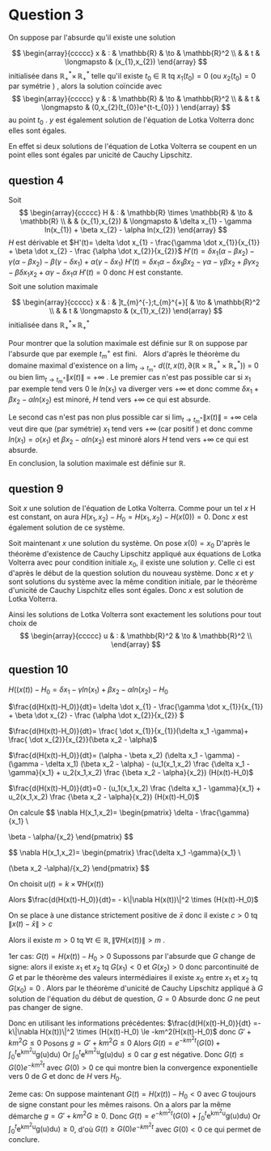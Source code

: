 # Question 3
On suppose par l'absurde qu'il existe une solution 

$$
\begin{array}{ccccc}
x & : &  \mathbb{R} & \to & \mathbb{R}^2 \\ 
& & t & \longmapsto &  (x_{1},x_{2})
\end{array}
$$
initialisée dans $\mathbb{R}_{+}^{*} \times \, \mathbb{R}_{+}^{*}$
telle qu'il existe $t_{0}$ $\in$ $\mathbb{R}$ tq $x_{1}(t_{0})=0$ (ou  $x_{2}(t_{0})=0$ par symétrie  ) , alors la solution coïncide avec 
$$
\begin{array}{ccccc}
y & : &  \mathbb{R} & \to & \mathbb{R}^2 \\ 
& & t & \longmapsto &  (0,x_{2}(t_{0})e^{t-t_{0}} ) 
\end{array}
$$ 
au point $t_{0}$ . $y$ est également solution de l'équation de Lotka Volterra donc elles sont égales.  

En effet si deux solutions de l'équation de Lotka Volterra se coupent en un point elles sont égales par unicité de Cauchy Lipschitz. 


## question 4 
Soit 
$$
\begin{array}{ccccc}
H & : & \mathbb{R} \times \mathbb{R} & \to & \mathbb{R} \\ 
& & (x_{1},x_{2}) & \longmapsto &  \delta x_{1} - \gamma ln(x_{1}) + \beta x_{2} - \alpha ln(x_{2})
\end{array}
$$
$H$ est dérivable et $H'(t)= \delta \dot x_{1} - \frac{\gamma \dot x_{1}}{x_{1}} + \beta \dot x_{2} - \frac {\alpha \dot x_{2}}{x_{2}}$ 
$H'(t)= \delta x_{1}(\alpha-\beta x_{2}) - \gamma (\alpha-\beta x_{2}) - \beta (\gamma - \delta x_{1}) + \alpha  (\gamma - \delta x_{1})$ 
$H'(t)= \delta x_{1}\alpha-\delta x_{1}\beta x_{2} - \gamma \alpha- \gamma\beta x_{2} + \beta \gamma x_{2} - \beta\delta x_{1}x_{2} + \alpha  \gamma - \delta x_{1}\alpha$
$H'(t)=0$
donc $H$ est constante.
$$
$$
Soit une solution maximale 

$$
\begin{array}{ccccc}
x & : &  ]t_{m}^{-};t_{m}^{+}[ & \to & \mathbb{R}^2 \\ 
& & t & \longmapsto &  (x_{1},x_{2})
\end{array}
$$
initialisée dans $\mathbb{R}_{+}^{*} \times \, \mathbb{R}_{+}^{*}$

Pour montrer que la solution maximale est définie sur $\mathbb{R}$ on suppose par l'absurde que   par exemple $t_{m}^{+}$ est fini. 
$\;$ 
Alors d'après le théorème du domaine maximal d'existence on a $\lim\nolimits_{ t \to t_{m}^{+} }$ $d((t,x(t),\partial(\mathbb{R} \times \mathbb{R}_{+}^{*} \times \mathbb{R}_{+}^{*} ))$  $=$ $0$ ou bien $\lim\nolimits_{t \to t_{m}^{+}} \|x(t)\|$ $=$ $+\infty$
. 
Le premier cas n'est pas possible car si $x_{1}$ par exemple tend vers $0$ le $ln(x_{1})$ va diverger vers $+\infty$ et donc comme $\delta x_{1}  + \beta x_{2} - \alpha ln(x_{2})$ est minoré, $H$ tend vers $+\infty$ ce qui est absurde. 

Le second cas n'est pas non plus possible car si $\lim\nolimits_{t \to t_{m}^{+}} \|x(t)\|$ $=$ $+\infty$ cela veut dire que (par symétrie) $x_{1}$ tend vers $+\infty$ (car positif ) et donc comme  $ln(x_{1})=o(x_{1})$ et $\beta x_{2} - \alpha ln(x_{2})$ est minoré alors $H$ tend vers $+\infty$  ce qui est absurde.
$$
$$ 
En conclusion, la solution maximale est définie sur $\mathbb{R}$.


## question 9
Soit $x$ une solution de l'équation de Lotka Volterra. Comme pour un tel $x$ H est constant, on aura $H(x_{1},x_{2})-H_{0}=H(x_{1},x_{2})-H(x(0))=0$. Donc $x$ est également solution de ce système. 

Soit maintenant $x$ une solution du système. On pose $x(0)=x_{0}$ D'après le théorème d'existence  de Cauchy Lipschitz appliqué aux équations de Lotka Volterra avec pour condition initiale $x_{0}$, il existe une solution $y$. Celle ci est d'après le début de la question solution du nouveau système. Donc $x$ et $y$ sont solutions du système avec la même condition initiale, par le théorème d'unicité de Cauchy Lispchitz elles sont égales. Donc $x$ est solution de Lotka Volterra.

Ainsi les solutions de Lotka Volterra sont exactement les solutions pour tout choix de
 $$
\begin{array}{ccccc}
u & : &  \mathbb{R}^2 & \to & \mathbb{R}^2 \\ 
\end{array}
$$


## question 10 
$H((x(t))-H_0= \delta x_1-\gamma ln(x_1) + \beta x_2 - \alpha ln(x_2)-H_0$

$\frac{d(H(x(t)-H_0)}{dt}= \delta \dot x_{1} - \frac{\gamma \dot x_{1}}{x_{1}} + \beta \dot x_{2} - \frac {\alpha \dot x_{2}}{x_{2}}
$ 



$\frac{d(H(x(t)-H_0)}{dt}= \frac{ \dot x_{1}}{x_{1}}(\delta x_1 -\gamma)+ \frac{ \dot x_{2}}{x_{2}}(\beta x_2 - \alpha)$


$\frac{d(H(x(t)-H_0)}{dt}= (\alpha - \beta x_2) (\delta x_1 - \gamma) -  (\gamma - \delta x_1) (\beta x_2 - \alpha) - (u_1(x_1,x_2) \frac {\delta x_1 - \gamma}{x_1} + u_2(x_1,x_2) \frac {\beta x_2 - \alpha}{x_2}) (H(x(t)-H_0)$

$\frac{d(H(x(t)-H_0)}{dt}=0 -  (u_1(x_1,x_2) \frac {\delta x_1 - \gamma}{x_1} + u_2(x_1,x_2) \frac {\beta x_2 - \alpha}{x_2}) (H(x(t)-H_0)$


On calcule 
$$ \nabla H(x_1,x_2)=
\begin{pmatrix}
\delta - \frac{\gamma}{x_1} \\

 \beta - \alpha/{x_2}
\end{pmatrix}
$$ 

$$ \nabla H(x_1,x_2)=
\begin{pmatrix}
 \frac{\delta x_1 -\gamma}{x_1} \\

  (\beta x_2 -\alpha)/{x_2}
\end{pmatrix}
$$ 

On choisit $u(t)= k \times \nabla H(x(t))$

Alors $\frac{d(H(x(t)-H_0)}{dt}= - k\|\nabla H(x(t))\|^2 \times (H(x(t)-H_0)$



On se place à une distance strictement positive de $\bar x$ donc il existe $c>0$ tq $\|x(t)-\bar x \|>c$



Alors il existe $m>0$ tq $\forall t \in \mathbb{R}, \|\nabla H(x(t))\|>m$ .

1er cas: $G(t)=H(x(t))-H_0 >0$
Supossons par l'absurde que $G$ change de signe: alors il existe $x_1$ et $x_2$ tq $G(x_1)<0$ et $G(x_2)>0$ donc parcontinuité de $G$ et par  le théorème des valeurs intermédiaires il existe $x_0$ entre  $x_1$ et $x_2$ tq  $G(x_0)=0$ . Alors par le théorème d'unicité de Cauchy Lipschitz appliqué à $G$ solution de l'équation du début de question, $G=0$ Absurde donc $G$ ne peut pas changer de signe. 

Donc en utilisant les informations précédentes: 
 $\frac{d(H(x(t)-H_0)}{dt} =- k\|\nabla H(x(t))\|^2 \times (H(x(t)-H_0) \le -km^2(H(x(t)-H_0)$
 donc $G'+km^2G \le 0$
 Posons $g=G'+km^2G \le 0$ 
 Alors $G(t)= e^{-km^2t}(G(0)+ \int_{0}^t \mathrm{e^{km^2u}g(u)du})$ Or $\int_{0}^t \mathrm{e^{km^2u}g(u)du}) \le 0$ car $g$ est négative. Donc $G(t) \le G(0)e^{-km^2t}$ avec $G(0)>0$ ce qui montre bien la convergence exponentielle vers 0 de $G$ et donc de $H$ vers $H_0$. 


 2eme cas: On suppose maintenant $G(t)=H(x(t))-H_0 <0$ avec $G$ toujours de signe constant pour les mêmes raisons. On a alors par la même démarche $g=G'+km^2G \ge 0$. Donc $G(t)= e^{-km^2t}(G(0)+ \int_{0}^t \mathrm{e^{km^2u}g(u)du})$ Or $\int_{0}^t \mathrm{e^{km^2u}g(u)du}) \ge 0$, d'où $G(t) \ge G(0)e^{-km^2t}$ avec $G(0)<0$ ce qui permet de conclure. 





